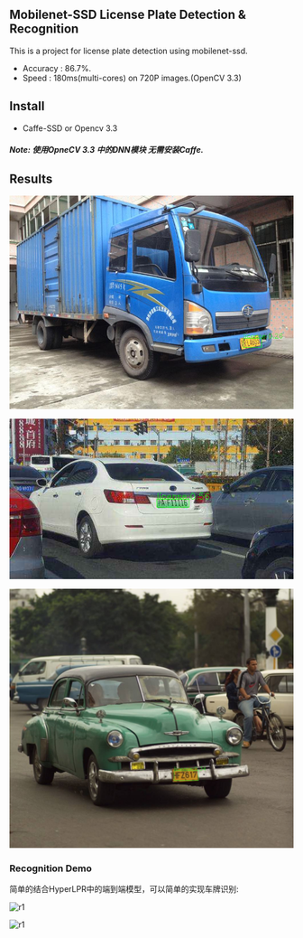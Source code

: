 ## Mobilenet-SSD License Plate Detection & Recognition
This is a project for license plate detection using mobilenet-ssd.
- Accuracy : 86.7%.
- Speed : 180ms(multi-cores) on 720P images.(OpenCV 3.3)

## Install
- Caffe-SSD or Opencv 3.3

##### Note: 使用OpneCV 3.3 中的DNN模块 无需安装Caffe.

## Results

![](images/2.png)

![](images/4.png)

![](images/5.png)

###  Recognition Demo

简单的结合HyperLPR中的端到端模型，可以简单的实现车牌识别:

![r1](/Users/yujinke/me/SSD_License_Plate_Detection/images/r2.png)

![r1](/Users/yujinke/me/SSD_License_Plate_Detection/images/r1.png)